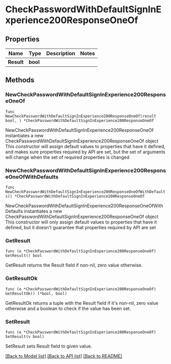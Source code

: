 # CheckPasswordWithDefaultSignInExperience200ResponseOneOf

## Properties

Name | Type | Description | Notes
------------ | ------------- | ------------- | -------------
**Result** | **bool** |  | 

## Methods

### NewCheckPasswordWithDefaultSignInExperience200ResponseOneOf

`func NewCheckPasswordWithDefaultSignInExperience200ResponseOneOf(result bool, ) *CheckPasswordWithDefaultSignInExperience200ResponseOneOf`

NewCheckPasswordWithDefaultSignInExperience200ResponseOneOf instantiates a new CheckPasswordWithDefaultSignInExperience200ResponseOneOf object
This constructor will assign default values to properties that have it defined,
and makes sure properties required by API are set, but the set of arguments
will change when the set of required properties is changed

### NewCheckPasswordWithDefaultSignInExperience200ResponseOneOfWithDefaults

`func NewCheckPasswordWithDefaultSignInExperience200ResponseOneOfWithDefaults() *CheckPasswordWithDefaultSignInExperience200ResponseOneOf`

NewCheckPasswordWithDefaultSignInExperience200ResponseOneOfWithDefaults instantiates a new CheckPasswordWithDefaultSignInExperience200ResponseOneOf object
This constructor will only assign default values to properties that have it defined,
but it doesn't guarantee that properties required by API are set

### GetResult

`func (o *CheckPasswordWithDefaultSignInExperience200ResponseOneOf) GetResult() bool`

GetResult returns the Result field if non-nil, zero value otherwise.

### GetResultOk

`func (o *CheckPasswordWithDefaultSignInExperience200ResponseOneOf) GetResultOk() (*bool, bool)`

GetResultOk returns a tuple with the Result field if it's non-nil, zero value otherwise
and a boolean to check if the value has been set.

### SetResult

`func (o *CheckPasswordWithDefaultSignInExperience200ResponseOneOf) SetResult(v bool)`

SetResult sets Result field to given value.



[[Back to Model list]](../README.md#documentation-for-models) [[Back to API list]](../README.md#documentation-for-api-endpoints) [[Back to README]](../README.md)


